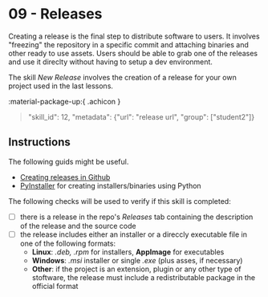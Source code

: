 # 09 - Releases

Creating a release is the final step to distribute software to users. It involves "freezing" the repository in a specific commit and attaching binaries and other ready to use assets. Users should be able to grab one of the releases and use it direclty without having to setup a dev environment. 

The skill *New Release* involves the creation of a release for your own project used in the last lessons. 


:material-package-up:{ .achicon }

> "skill_id": 12, "metadata": {"url": "release url", "group": ["student2"]}



## Instructions

The following guids might be useful.

- [Creating releases in Github](https://docs.github.com/en/repositories/releasing-projects-on-github/managing-releases-in-a-repository)
- [PyInstaller](https://pyinstaller.org/en/stable/) for creating installers/binaries using Python

The following checks will be used to verify if this skill is completed:

- [ ] there is a release in the repo's *Releases* tab containing the description of the release and the source code
- [ ] the release includes either an installer or a direccly executable file in one of the following formats:
    - **Linux**: *.deb, .rpm* for installers, **AppImage** for executables
    - **Windows**: *.msi* installer or single *.exe* (plus asses, if necessary)
    - **Other**: if the project is an extension, plugin or any other type of stoftware, the release must include a redistributable package in the official format


